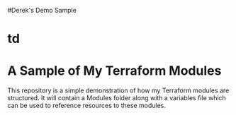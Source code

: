 #Derek's Demo Sample

# td
# A Sample of My Terraform Modules

This repository is a simple demonstration of how my Terraform modules are structured.
It will contain a Modules folder along with a variables file which can be used to reference resources to these modules.
